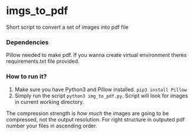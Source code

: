 # imgs_to_pdf
Short script to convert a set of images into pdf file

### Dependencies
Pillow needed to make pdf.
If you wanna create virtual environment theres requirements.txt file provided.

### How to run it?
1. Make sure you have Python3 and Pillow installed.
`pip3 install Pillow`
2. Simply run the script `python3 img_to_pdf.py`. Script will look for images in current working directory.

The compression strength is *how much* the images are going to be compressed, not the output resolution.
For right structure in outputed pdf number your files in ascending order.
